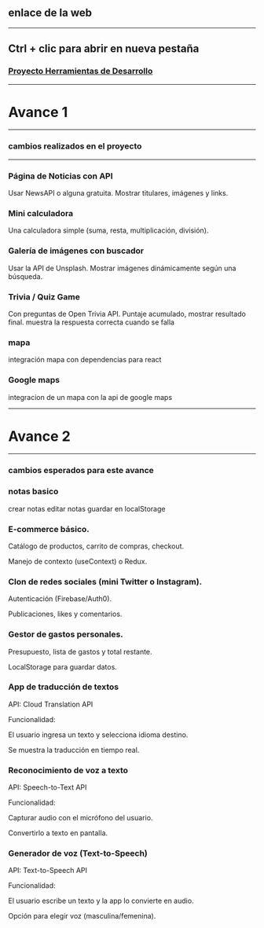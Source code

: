 
## enlace de la web
---
## Ctrl + clic para abrir en nueva pestaña
### <a href="https://herramientas-de-desarrollo.vercel.app/" target="_blank">Proyecto Herramientas de Desarrollo</a>
________________________________________
# Avance 1
_______________________________________

### cambios realizados en el proyecto
---------------------------------------

### Página de Noticias con API

Usar NewsAPI o alguna gratuita.
Mostrar titulares, imágenes y links.

### Mini calculadora

Una calculadora simple (suma, resta, multiplicación, división).

### Galería de imágenes con buscador

Usar la API de Unsplash.
Mostrar imágenes dinámicamente según una búsqueda.

### Trivia / Quiz Game

Con preguntas de Open Trivia API.
Puntaje acumulado, mostrar resultado final.
muestra la respuesta correcta cuando se falla

### mapa 

integración mapa con dependencias para react

### Google maps

integracion de un mapa con la api de google maps

__________________________________________
# Avance 2

________________________________________
### cambios esperados para este avance 

### notas basico
crear notas
editar notas
guardar en localStorage

### E-commerce básico.


Catálogo de productos, carrito de compras, checkout.

Manejo de contexto (useContext) o Redux.




### Clon de redes sociales (mini Twitter o Instagram).


Autenticación (Firebase/Auth0).

Publicaciones, likes y comentarios.

### Gestor de gastos personales.

Presupuesto, lista de gastos y total restante.

LocalStorage para guardar datos.

### App de traducción de textos

API: Cloud Translation API

Funcionalidad:

El usuario ingresa un texto y selecciona idioma destino.

Se muestra la traducción en tiempo real.

### Reconocimiento de voz a texto

API: Speech-to-Text API

Funcionalidad:

Capturar audio con el micrófono del usuario.

Convertirlo a texto en pantalla.


### Generador de voz (Text-to-Speech)

API: Text-to-Speech API

Funcionalidad:

El usuario escribe un texto y la app lo convierte en audio.

Opción para elegir voz (masculina/femenina).

